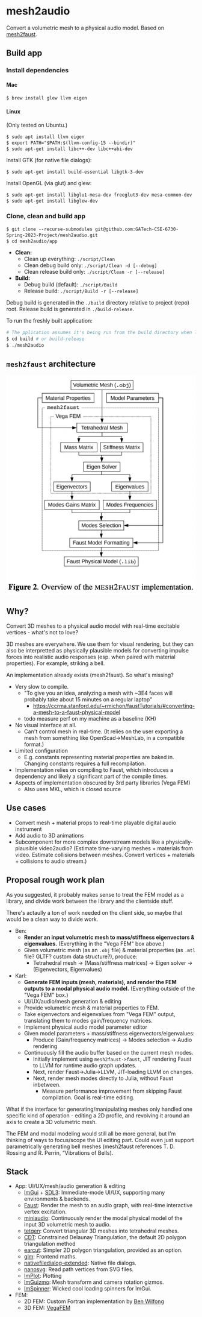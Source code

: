 # mesh2audio

Convert a volumetric mesh to a physical audio model. Based on [mesh2faust](https://hal.science/hal-03162901/document).

## Build app

### Install dependencies

#### Mac

```shell
$ brew install glew llvm eigen
```

#### Linux

(Only tested on Ubuntu.)

```shell
$ sudo apt install llvm eigen
$ export PATH="$PATH:$(llvm-config-15 --bindir)"
$ sudo apt-get install libc++-dev libc++abi-dev
```

Install GTK (for native file dialogs):

```shell
$ sudo apt-get install build-essential libgtk-3-dev
```

Install OpenGL (via glut) and glew:

```shell
$ sudo apt-get install libglu1-mesa-dev freeglut3-dev mesa-common-dev
$ sudo apt-get install libglew-dev
```

### Clone, clean and build app

```shell
$ git clone --recurse-submodules git@github.com:GATech-CSE-6730-Spring-2023-Project/mesh2audio.git
$ cd mesh2audio/app
```
- **Clean:**
  - Clean up everything: `./script/Clean`
  - Clean debug build only: `./script/Clean -d [--debug]`
  - Clean release build only: `./script/Clean -r [--release]`
- **Build:**
  - Debug build (default): `./script/Build`
  - Release build: `./script/Build -r [--release]`

Debug build is generated in the `./build` directory relative to project (repo) root.
Release build is generated in `./build-release`.

To run the freshly built application:

```sh
# The pplication assumes it's being run from the build directory when locating its resource files.
$ cd build # or build-release
$ ./mesh2audio
```

## `mesh2faust` architecture

![](mesh2faust_impl_overview.png)

## Why?

Convert 3D meshes to a physical audio model with real-time excitable vertices - what's not to love?

3D meshes are everywhere.
We use them for visual rendering, but they can also be interpretted as physically plausible models for converting impulse forces into realistic audio responses (esp. when paired with material properties).
For example, striking a bell.

An implementation already exists (mesh2faust).
So what's missing?

- Very slow to compile.
  - "To give you an idea, analyzing a mesh with ~3E4 faces will probably take about 15 minutes on a regular laptop"
    - https://ccrma.stanford.edu/~rmichon/faustTutorials/#converting-a-mesh-to-a-faust-physical-model
  - todo measure perf on my machine as a baseline (KH)
- No visual interface at all.
  - Can't control mesh in real-time.
    (It relies on the user exporting a mesh from something like OpenScad->MeshLab, in a compatible format.)
- Limited configuration
  - E.g. constants representing material properties are baked in.
    Changing constants requires a full recompilation.
- Implementation relies on compiling to Faust, which introduces a dependency and likely a significant part of the compile times.
- Aspects of implementation obscured by 3rd party libraries (Vega FEM)
  - Also uses MKL, which is closed source

## Use cases

- Convert mesh + material props to real-time playable digital audio instrument
- Add audio to 3D animations
- Subcomponent for more complex downstream models like a physically-plausible video2audio?
  (Estimate time-varying meshes + materials from video. Estimate collisions between meshes. Convert vertices + materials + collisions to audio stream.)

## Proposal rough work plan

As you suggested, it probably makes sense to treat the FEM model as a library, and divide work between the library and the clientside stuff.

There's actaully a ton of work needed on the client side, so maybe that would be a clean way to divide work.

- Ben:
  - **Render an input volumetric mesh to mass/stiffness eigenvectors & eigenvalues.** (Everything in the "Vega FEM" box above.)
  - Given volumetric mesh (as an `.obj` file) & material properties (as `.mtl` file? GLTF? custom data structure?), produce:
    - Tetrahedral mesh -> (Mass/stiffness matrices) -> Eigen solver -> (Eigenvectors, Eigenvalues)
- Karl:
  - **Generate FEM inputs (mesh, materials), and render the FEM outputs to a modal physical audio model.** (Everything outside of the "Vega FEM" box.)
  - UI/UX/audio/mesh generation & editing
  - Provide volumetric mesh & material properties to FEM.
  - Take eigenvectors and eigenvalues from "Vega FEM" output, translating them to modes gain/frequency matrices.
  - Implement physical audio model parameter editor
  - Given model parameters + mass/stiffness eigenvectors/eigenvalues:
    - Produce (Gain/frequency matrices) -> Modes selection -> Audio rendering
  - Continuously fill the audio buffer based on the current mesh modes.
    - Initially implement using `mesh2faust->faust`, JIT rendering Faust to LLVM for runtime audio graph updates.
    - Next, render Faust->Julia->LLVM, JIT-loading LLVM on changes.
    - Next, render mesh modes directly to Julia, without Faust inbetween.
      - Measure performance improvement from skipping Faust compilation.
        Goal is real-time editing.

What if the interface for generating/manipulating meshes only handled one specific kind of operation - editing a 2D profile, and revolving it around an axis to create a 3D volumetric mesh.

The FEM and modal modeling would still all be more general, but I'm thinking of ways to focus/scope the UI editing part.
Could even just support parametrically generating bell meshes (mesh2faust references T. D. Rossing and R. Perrin, “Vibrations of Bells).

## Stack

- App: UI/UX/mesh/audio generation & editing
  - [ImGui](https://github.com/ocornut/imgui) + [SDL3](https://github.com/libsdl-org/SDL): Immediate-mode UI/UX, supporting many environments & backends.
  - [Faust](https://github.com/grame-cncm/faust): Render the mesh to an audio graph, with real-time interactive vertex excitation.
  - [miniaudio](https://github.com/mackron/miniaudio): Continuously render the modal physical model of the input 3D volumetric mesh to audio.
  - [tetgen](https://github.com/libigl/tetgen): Convert triangular 3D meshes into tetrahedral meshes.
  - [CDT](https://github.com/artem-ogre/CDT): Constrained Delaunay Triangulation, the default 2D polygon triangulation method
  - [earcut](https://github.com/mapbox/earcut.hpp): Simpler 2D polygon triangulation, provided as an option.
  - [glm](https://github.com/g-truc/glm): Frontend maths.
  - [nativefiledialog-extended](https://github.com/btzy/nativefiledialog-extended): Native file dialogs.
  - [nanosvg](https://github.com/memononen/nanosvg): Read path vertices from SVG files.
  - [ImPlot](https://github.com/epezent/implot): Plotting
  - [ImGuizmo](https://github.com/CedricGuillemet/ImGuizmo): Mesh transform and camera rotation gizmos.
  - [ImSpinner](https://github.com/dalerank/imspinner): Wicked cool loading spinners for ImGui.
- FEM:
  - 2D FEM: Custom Fortran implementation by [Ben Wilfong](https://github.com/wilfonba)
  - 3D FEM: [VegaFEM](https://github.com/grame-cncm/faust/tree/master-dev/tools/physicalModeling/mesh2faust/vega)
